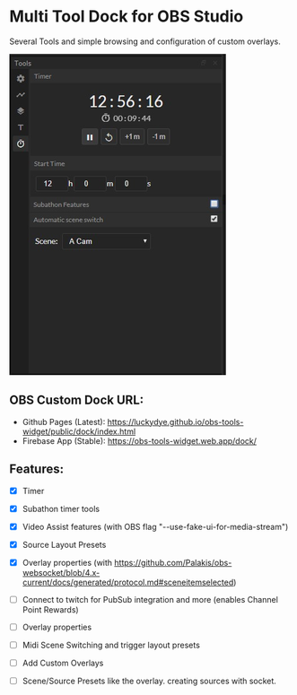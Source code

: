 # Multi Tool Dock for OBS Studio

Several Tools and simple browsing and configuration of custom overlays.

![Feature Image](./feature.jpg)

## OBS Custom Dock URL:
- Github Pages (Latest): https://luckydye.github.io/obs-tools-widget/public/dock/index.html
- Firebase App (Stable): https://obs-tools-widget.web.app/dock/

## Features:
- [x] Timer
- [x] Subathon timer tools
- [x] Video Assist features (with OBS flag "--use-fake-ui-for-media-stream")
- [x] Source Layout Presets
- [x] Overlay properties (with https://github.com/Palakis/obs-websocket/blob/4.x-current/docs/generated/protocol.md#sceneitemselected)
- [ ] Connect to twitch for PubSub integration and more (enables Channel Point Rewards)
- [ ] Overlay properties
- [ ] Midi Scene Switching and trigger layout presets
- [ ] Add Custom Overlays
- [ ] Scene/Source Presets like the overlay. creating sources with socket.
    
